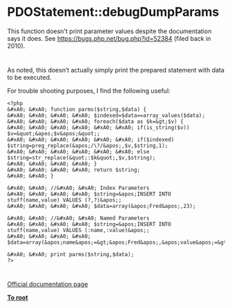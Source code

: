 # PDOStatement::debugDumpParams





This function doesn&apos;t print parameter values despite the documentation says it does. See https://bugs.php.net/bug.php?id=52384 (filed back in 2010).

  

#



As noted, this doesn&#x2019;t actually simply print the prepared statement with data to be executed.

For trouble shooting purposes, I find the following useful:



```
<?php
&#xA0; &#xA0; function parms($string,$data) {
&#xA0; &#xA0; &#xA0; &#xA0; $indexed=$data==array_values($data);
&#xA0; &#xA0; &#xA0; &#xA0; foreach($data as $k=&gt;$v) {
&#xA0; &#xA0; &#xA0; &#xA0; &#xA0; &#xA0; if(is_string($v)) $v=&quot;&apos;$v&apos;&quot;;
&#xA0; &#xA0; &#xA0; &#xA0; &#xA0; &#xA0; if($indexed) $string=preg_replace(&apos;/\?/&apos;,$v,$string,1);
&#xA0; &#xA0; &#xA0; &#xA0; &#xA0; &#xA0; else $string=str_replace(&quot;:$k&quot;,$v,$string);
&#xA0; &#xA0; &#xA0; &#xA0; }
&#xA0; &#xA0; &#xA0; &#xA0; return $string;
&#xA0; &#xA0; }

&#xA0; &#xA0; //&#xA0; &#xA0; Index Parameters
&#xA0; &#xA0; &#xA0; &#xA0; $string=&apos;INSERT INTO stuff(name,value) VALUES (?,?)&apos;;
&#xA0; &#xA0; &#xA0; &#xA0; $data=array(&apos;Fred&apos;,23);

&#xA0; &#xA0; //&#xA0; &#xA0; Named Parameters
&#xA0; &#xA0; &#xA0; &#xA0; $string=&apos;INSERT INTO stuff(name,value) VALUES (:name,:value)&apos;;
&#xA0; &#xA0; &#xA0; &#xA0; $data=array(&apos;name&apos;=&gt;&apos;Fred&apos;,&apos;value&apos;=&gt;23);

&#xA0; &#xA0; print parms($string,$data);
?>
```



  

#

[Official documentation page](https://www.php.net/manual/en/pdostatement.debugdumpparams.php)

**[To root](/README.md)**